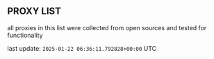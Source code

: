 ## PROXY LIST

all proxies in this list were collected from open sources and tested for functionality

last update: `2025-01-22 06:36:11.792828+00:00` UTC